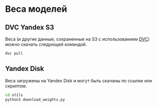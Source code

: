 # Веса моделей

## DVC Yandex S3

Веса (и другие данные, сохраненные на S3 с использованием [DVC](https://dvc.org/)) можно скачать следующей командой.

```bash
dvc pull
```

## Yandex Disk

Веса загружены на Yandex Disk и могут быть скачаны по ссылке или скриптом.

```bash
cd utils
python3 download_weights.py
```

